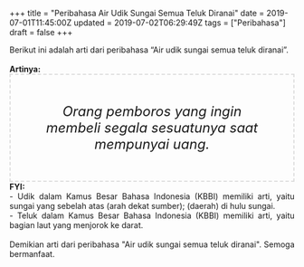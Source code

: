 +++
title = "Peribahasa Air Udik Sungai Semua Teluk Diranai"
date = 2019-07-01T11:45:00Z
updated = 2019-07-02T06:29:49Z
tags = ["Peribahasa"]
draft = false
+++

<div dir="ltr" style="text-align: left;" trbidi="on"><div style="text-align: justify;">Berikut ini adalah arti dari peribahasa “Air udik sungai semua teluk diranai”.</div><br /><div style="text-align: justify;"><b>Artinya:</b></div><div style="border: 2px dashed #ddd; font-size: 24px; height: auto; margin: 0 auto; padding: 50px; text-align: center; width: auto;"><i>Orang pemboros yang ingin membeli segala sesuatunya saat mempunyai uang.</i></div><div style="text-align: justify;"><b>FYI:</b><br />- Udik dalam Kamus Besar Bahasa Indonesia (KBBI) memiliki arti, yaitu sungai yang sebelah atas (arah dekat sumber); (daerah) di hulu sungai.<br />- Teluk dalam Kamus Besar Bahasa Indonesia (KBBI) memiliki arti, yaitu bagian laut yang menjorok ke darat.<br /><br /></div><div style="text-align: justify;">Demikian arti dari peribahasa "Air udik sungai semua teluk diranai". Semoga bermanfaat.</div></div>
